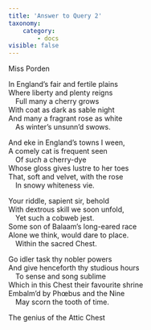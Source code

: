 ```yaml
---
title: 'Answer to Query 2'
taxonomy:
    category:
        - docs
visible: false
---
```


<div class="author">Miss Porden</div>

In England’s fair and fertile plains  
Where liberty and plenty reigns  
&emsp;Full many a cherry grows  
With coat as dark as sable night  
And many a fragrant rose as white  
&emsp;As winter’s unsunn’d swows.  
  
And eke in England’s towns I ween,  
A comely cat is frequent seen  
&emsp;Of *such* a cherry-dye  
Whose gloss gives lustre to her toes  
That, soft and velvet, with the rose  
&emsp;In snowy whiteness vie.  
  
Your riddle, sapient sir, behold  
With dextrous skill we soon unfold,  
&emsp;Yet such a cobweb jest.  
Some son of Balaam’s long-eared race  
Alone we think, would dare to place.  
&emsp;Within the sacred Chest.  
  
Go idler task thy nobler powers  
And give henceforth thy studious hours  
&emsp;To sense and song sublime  
Which in this Chest their favourite shrine  
Embalm’d by Phœbus and the Nine  
&emsp;May scorn the tooth of time.  
  
The genius of the Attic Chest
